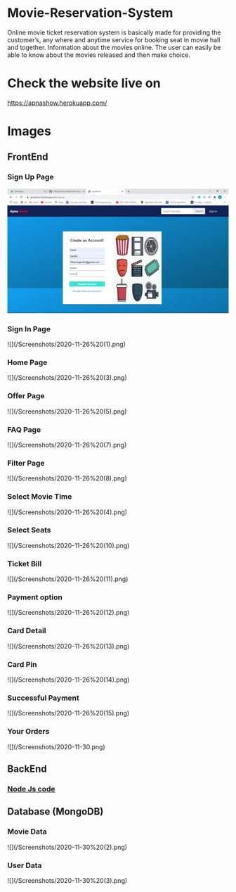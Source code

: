 # Movie-Reservation-System
Online movie ticket reservation system is basically made for providing the customer’s, any where and anytime service for booking seat in movie hall and together. Information about the movies online. The user can easily be able to know about the movies released and then make choice.

# Check the website live on
https://apnashow.herokuapp.com/

# Images

<h2>FrontEnd</h2>

<h3>Sign Up Page</h3>
<img src="Screenshots/2020-11-26.png">

<h3>Sign In Page</h3>
![](/Screenshots/2020-11-26%20(1).png)

<h3>Home Page</h3>
![](/Screenshots/2020-11-26%20(3).png)

<h3>Offer Page</h3>
![](/Screenshots/2020-11-26%20(5).png)

<h3>FAQ Page</h3>
![](/Screenshots/2020-11-26%20(7).png)

<h3>Filter Page</h3>
![](/Screenshots/2020-11-26%20(8).png)

<h3>Select Movie Time</h3>
![](/Screenshots/2020-11-26%20(4).png)

<h3>Select Seats</h3>
![](/Screenshots/2020-11-26%20(10).png)

<h3>Ticket Bill</h3>
![](/Screenshots/2020-11-26%20(11).png)

<h3>Payment option</h3>
![](/Screenshots/2020-11-26%20(12).png)
  
<h3>Card Detail</h3>
![](/Screenshots/2020-11-26%20(13).png)

<h3>Card Pin</h3>
![](/Screenshots/2020-11-26%20(14).png)

<h3>Successful Payment</h3>
![](/Screenshots/2020-11-26%20(15).png)

<h3>Your Orders</h3>
![](/Screenshots/2020-11-30.png)

<h2>BackEnd</h2>
<h3><a href="https://github.com/18harsh/Movie-Reservation-System/blob/master/src/app.js">Node Js code</a></h3>

<h2>Database (MongoDB)</h2>

<h3>Movie Data</h3>
![](/Screenshots/2020-11-30%20(2).png)

<h3>User Data</h3>
![](/Screenshots/2020-11-30%20(3).png)


